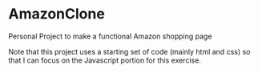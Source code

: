 # AmazonClone
Personal Project to make a functional Amazon shopping page


Note that this project uses a starting set of code (mainly html and css) so that I can focus on the Javascript portion for this exercise.
